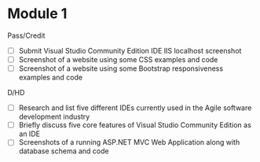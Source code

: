 # Module 1
Pass/Credit
- [ ] Submit Visual Studio  Community Edition IDE IIS localhost screenshot
- [ ] Screenshot of a website using some CSS examples and code 
- [ ] Screenshot of a website using some Bootstrap responsiveness examples and code 

D/HD
- [ ] Research and list five different IDEs currently used in the Agile software development industry
- [ ] Briefly discuss five core features of Visual Studio  Community Edition as an IDE
- [ ] Screenshots of a running ASP.NET MVC Web Application along with database schema and code 